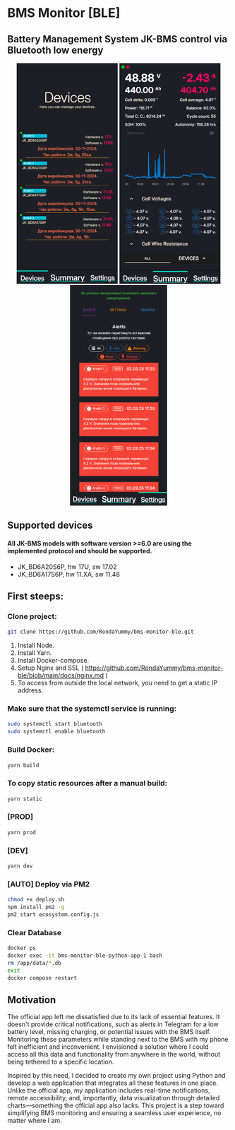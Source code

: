 # BMS Monitor [BLE]
## Battery Management System JK-BMS control via Bluetooth low energy

<p align="center">
  <img src="devices.png" style="height: 500px; object-fit: contain;">
  <img src="summary.png" style="height: 500px; object-fit: contain;">
  <img src="settings.png" style="height: 500px; object-fit: contain;">
</p>

## Supported devices
#### All JK-BMS models with software version >=6.0 are using the implemented protocol and should be supported.
* JK_BD6A20S6P, hw 17U, sw 17.02
* JK_BD6A17S6P, hw 11.XA, sw 11.48

## First steeps:
### Clone project:
```bash
git clone https://github.com/RondaYummy/bms-monitor-ble.git
```
1. Install Node.
2. Install Yarn.
3. Install Docker-compose.
4. Setup Nginx and SSL ( https://github.com/RondaYummy/bms-monitor-ble/blob/main/docs/nginx.md )
5. To access from outside the local network, you need to get a static IP address.

### Make sure that the systemctl service is running:
```bash
sudo systemctl start bluetooth
sudo systemctl enable bluetooth
```

### Build Docker:
```bash
yarn build
```

### To copy static resources after a manual build:
```bash
yarn static
```

### [PROD]
```bash
yarn prod
```

### [DEV] 
```bash
yarn dev
```

### [AUTO] Deploy via PM2
```bash
chmod +x deploy.sh
npm install pm2 -g
pm2 start ecosystem.config.js
```
### Clear Database
```bash
docker ps
docker exec -it bms-monitor-ble-python-app-1 bash
rm /app/data/*.db
exit
docker compose restart
```

## Motivation
The official app left me dissatisfied due to its lack of essential features. It doesn't provide critical notifications, such as alerts in Telegram for a low battery level, missing charging, or potential issues with the BMS itself. Monitoring these parameters while standing next to the BMS with my phone felt inefficient and inconvenient. I envisioned a solution where I could access all this data and functionality from anywhere in the world, without being tethered to a specific location.

Inspired by this need, I decided to create my own project using Python and develop a web application that integrates all these features in one place. Unlike the official app, my application includes real-time notifications, remote accessibility, and, importantly, data visualization through detailed charts—something the official app also lacks. This project is a step toward simplifying BMS monitoring and ensuring a seamless user experience, no matter where I am.
